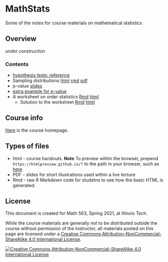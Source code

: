 # MathStats
Some of the notes for course materials on mathematical statistics

## Overview
*under construction*

### Contents 

* [hypothesis tests: reference](https://sondzus.github.io/MathStats/563-HypothesisTests---REFERENCE.html)
* Sampling distributions [html](https://sondzus.github.io/MathStats/563-SamplingDistributions.html) [rmd](https://sondzus.github.io/MathStats/563-SamplingDistributions.Rmd) [pdf](https://sondzus.github.io/MathStats/563-SamplingDistributions.pdf) 
* p-value [slides](https://sondzus.github.io/MathStats/563-pValue.pdf)
* [extra example for p-value](https://sondzus.github.io/MathStats/514-extra-example%20and%20p%20value%20on%20testing.pdf)
* A worksheet on order statistics [Rmd](https://sondzus.github.io/MathStats/563-worksheet-OrderStatistics.Rmd) [html](https://sondzus.github.io/MathStats/563-worksheet-OrderStatistics.html) 
    * Solution to the worksheet  [Rmd](https://sondzus.github.io/MathStats/563-worksheet-OrderStatistics-Solution.Rmd) [html](https://sondzus.github.io/MathStats/563-worksheet-OrderStatistics-Solution.html) 

## Course info
[Here](https://www.sonjapetrovicstats.com/teaching/563sp21) is the course homepage. 

## Types of files

* html - course handouts. **Note** To preview within the browser, prepend `https://htmlpreview.github.io/?` to the path in your browser, such as [here](https://htmlpreview.github.io/?https://github.com/Sondzus/MathStats/blob/main/563-SamplingDistributions.html) 
* PDF - slides for short illustrations used within a live lecture
* Rmd - raw R Markdown code for studetns to see how the basic HTML is generated.  


## License
This document  is created for Math 563, Spring 2021, at Illinois Tech. 

While the course materials are generally not to be distributed outside the course without permission of the instructor, all materials posted on this page are licensed under a [Creative Commons Attribution-NonCommercial-ShareAlike 4.0 International License](https://creativecommons.org/licenses/by-nc-sa/4.0/).


[![Creative Commons Attribution-NonCommercial-ShareAlike 4.0 International License][image]][hyperlink]

  [hyperlink]: https://creativecommons.org/licenses/by-nc-sa/4.0/
  [image]: https://i.creativecommons.org/l/by-nc-sa/4.0/88x31.png
    
